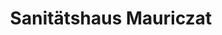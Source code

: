 ---
title: "Sanitätshaus Mauriczat"
url: /bad-blankenburg/sanitaetshaus-mauriczat/
shop: Sanitätshaus
---